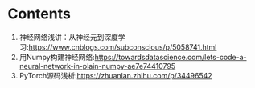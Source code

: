 # Contents
1. 神经网络浅讲：从神经元到深度学习:https://www.cnblogs.com/subconscious/p/5058741.html
2. 用Numpy构建神经网络:https://towardsdatascience.com/lets-code-a-neural-network-in-plain-numpy-ae7e74410795
3. PyTorch源码浅析:https://zhuanlan.zhihu.com/p/34496542